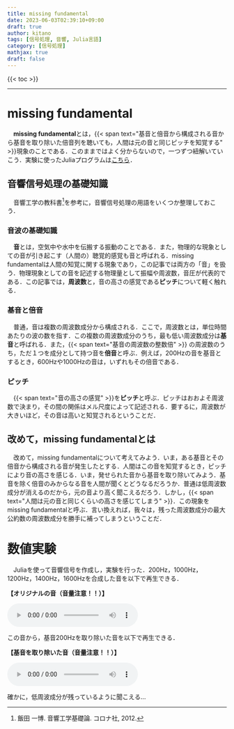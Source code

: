 ```yaml
---
title: missing fundamental
date: 2023-06-03T02:39:10+09:00
draft: true
author: kitano
tags: [信号処理, 音響, Julia言語]
category: [信号処理]
mathjax: true
draft: false
---
```


{{< toc >}}
***

# missing fundamental

　**missing fundamental**とは，{{< span text="基音と倍音から構成される音から基音を取り除いた倍音列を聴いても，人間は元の音と同じピッチを知覚する" >}}現象のことである．このままではよく分からないので，一つずつ紐解いていこう．実験に使ったJuliaプログラムは[こちら](https://github.com/kitano-AppMath/my-julia-works/blob/main/Conjugate-Gradient.ipynb)．

## 音響信号処理の基礎知識

　音響工学の教科書[^1]を参考に，音響信号処理の用語をいくつか整理しておこう．

### 音波の基礎知識

　**音**とは，空気中や水中を伝搬する振動のことである．また，物理的な現象としての音が引き起こす（人間の）聴覚的感覚も音と呼ばれる．missing fundamentalは人間の知覚に関する現象であり，この記事では両方の「音」を扱う．物理現象としての音を記述する物理量として振幅や周波数，音圧が代表的である．この記事では，**周波数**と，音の高さの感覚である**ピッチ**について軽く触れる．

### 基音と倍音

　普通，音は複数の周波数成分から構成される．ここで，周波数とは，単位時間あたりの波の数を指す．この複数の周波数成分のうち，最も低い周波数成分は**基音**と呼ばれる．また，{{< span text="基音の周波数の整数倍" >}} の周波数のうち，ただ１つを成分として持つ音を**倍音**と呼ぶ．例えば，200Hzの音を基音とするとき，600Hzや1000Hzの音は，いずれもその倍音である．

### ピッチ

　{{< span text="音の高さの感覚" >}}を**ピッチ**と呼ぶ．ピッチはおおよそ周波数で決まり，その間の関係はメル尺度によって記述される．要するに，周波数が大きいほど，その音は高いと知覚されるということだ．

## 改めて，missing fundamentalとは

　改めて，missing fundamentalについて考えてみよう．いま，ある基音とその倍音から構成される音が発生したとする．人間はこの音を知覚するとき，ピッチにより音の高さを感じる．いま，発せられた音から基音を取り除いてみよう．基音を除く倍音のみからなる音を人間が聞くとどうなるだろうか．普通は低周波数成分が消えるのだから，元の音より高く聞こえるだろう．しかし，{{< span text="人間は元の音と同じくらいの高さを感じてしまう" >}}．この現象をmissing fundamentalと呼ぶ．言い換えれば，我々は，残った周波数成分の最大公約数の周波数成分を勝手に補ってしまうということだ．

# 数値実験
　Juliaを使って音響信号を作成し，実験を行った．200Hz，1000Hz，1200Hz，1400Hz，1600Hzを合成した音を以下で再生できる．

**【オリジナルの音（音量注意！！）】**
<div>
    <audio controls volume=0.5 src="/2023-06-03/original_sound.wav"></audio>

</div>

この音から，基音200Hzを取り除いた音を以下で再生できる．

**【基音を取り除いた音（音量注意！！）】**
<div>
    <audio controls volume=0.5 src="/2023-06-03/missing_sound.wav"></audio>
</div>

確かに，低周波成分が残っているように聞こえる...

[^1]: 飯田 一博.  音響工学基礎論.  コロナ社, 2012.  